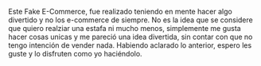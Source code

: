 Este Fake E-Commerce, fue realizado teniendo en mente hacer algo divertido y no los e-commerce de siempre. No es la idea que se considere que quiero realziar una estafa ni mucho menos, simplemente me gusta hacer cosas unicas y me pareció una idea divertida, sin contar con que no tengo intención de vender nada.
Habiendo aclarado lo anterior, espero les guste y lo disfruten como yo haciéndolo.
